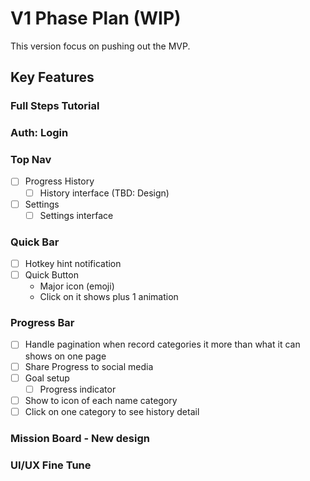 # V1 Phase Plan (WIP)

This version focus on pushing out the MVP.

## Key Features

### Full Steps Tutorial

### Auth: Login

### Top Nav

- [ ] Progress History
  - [ ] History interface (TBD: Design)
- [ ] Settings
  - [ ] Settings interface

### Quick Bar

- [ ] Hotkey hint notification
- [ ] Quick Button
  - Major icon (emoji)
  - Click on it shows plus 1 animation

### Progress Bar

- [ ] Handle pagination when record categories it more than what it can shows on one page
- [ ] Share Progress to social media
- [ ] Goal setup
  - [ ] Progress indicator
- [ ] Show to icon of each name category
- [ ] Click on one category to see history detail

### Mission Board - New design

### UI/UX Fine Tune
